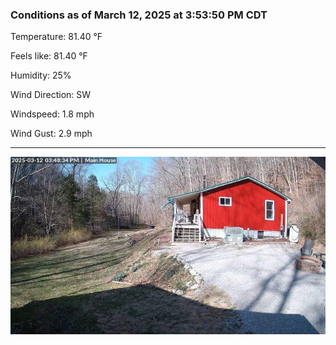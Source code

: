 ### Conditions as of March 12, 2025 at 3:53:50 PM CDT 

Temperature: 81.40 &deg;F

Feels like: 81.40 &deg;F

Humidity: 25%

Wind Direction: SW

Windspeed: 1.8 mph

Wind Gust: 2.9 mph

---

<img src="./images/latest.jpeg"/>

